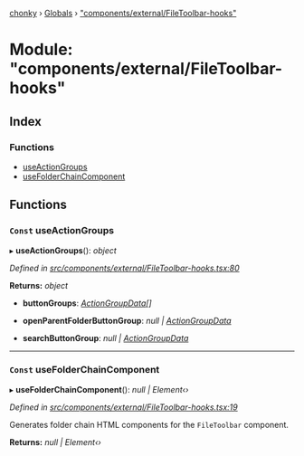 [chonky](../README.md) › [Globals](../globals.md) › ["components/external/FileToolbar-hooks"](_components_external_filetoolbar_hooks_.md)

# Module: "components/external/FileToolbar-hooks"

## Index

### Functions

* [useActionGroups](_components_external_filetoolbar_hooks_.md#const-useactiongroups)
* [useFolderChainComponent](_components_external_filetoolbar_hooks_.md#const-usefolderchaincomponent)

## Functions

### `Const` useActionGroups

▸ **useActionGroups**(): *object*

*Defined in [src/components/external/FileToolbar-hooks.tsx:80](https://github.com/TimboKZ/Chonky/blob/2de2c80/src/components/external/FileToolbar-hooks.tsx#L80)*

**Returns:** *object*

* **buttonGroups**: *[ActionGroupData](../interfaces/_types_file_actions_types_.actiongroupdata.md)[]*

* **openParentFolderButtonGroup**: *null | [ActionGroupData](../interfaces/_types_file_actions_types_.actiongroupdata.md)*

* **searchButtonGroup**: *null | [ActionGroupData](../interfaces/_types_file_actions_types_.actiongroupdata.md)*

___

### `Const` useFolderChainComponent

▸ **useFolderChainComponent**(): *null | Element‹›*

*Defined in [src/components/external/FileToolbar-hooks.tsx:19](https://github.com/TimboKZ/Chonky/blob/2de2c80/src/components/external/FileToolbar-hooks.tsx#L19)*

Generates folder chain HTML components for the `FileToolbar` component.

**Returns:** *null | Element‹›*
